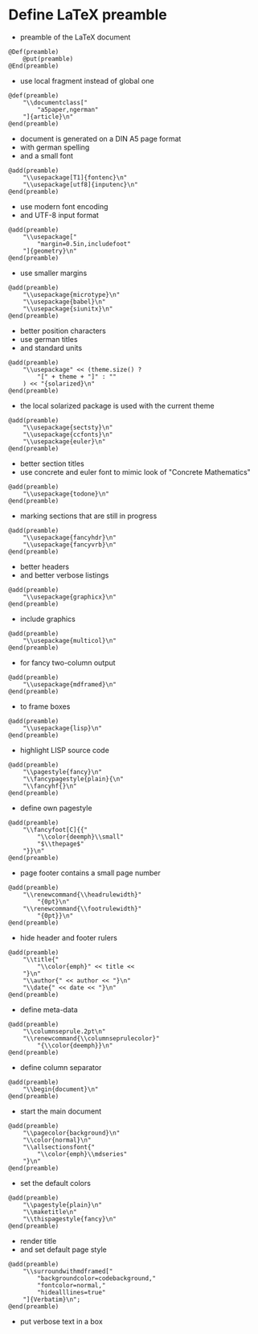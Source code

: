 # Define LaTeX preamble
* preamble of the LaTeX document

```
@Def(preamble)
	@put(preamble)
@End(preamble)
```
* use local fragment instead of global one

```
@def(preamble)
	"\\documentclass["
		"a5paper,ngerman"
	"]{article}\n"
@end(preamble)
```
* document is generated on a DIN A5 page format
* with german spelling
* and a small font

```
@add(preamble)
	"\\usepackage[T1]{fontenc}\n"
	"\\usepackage[utf8]{inputenc}\n"
@end(preamble)
```
* use modern font encoding
* and UTF-8 input format

```
@add(preamble)
	"\\usepackage["
		"margin=0.5in,includefoot"
	"]{geometry}\n"
@end(preamble)
```
* use smaller margins

```
@add(preamble)
	"\\usepackage{microtype}\n"
	"\\usepackage{babel}\n"
	"\\usepackage{siunitx}\n"
@end(preamble)
```
* better position characters
* use german titles
* and standard units

```
@add(preamble)
	"\\usepackage" << (theme.size() ?
		"[" + theme + "]" : ""
	) << "{solarized}\n"
@end(preamble)
```
* the local solarized package is used with the current theme

```
@add(preamble)
	"\\usepackage{sectsty}\n"
	"\\usepackage{ccfonts}\n"
	"\\usepackage{euler}\n"
@end(preamble)
```
* better section titles
* use concrete and euler font to mimic look of "Concrete Mathematics"

```
@add(preamble)
	"\\usepackage{todone}\n"
@end(preamble)
```
* marking sections that are still in progress

```
@add(preamble)
	"\\usepackage{fancyhdr}\n"
	"\\usepackage{fancyvrb}\n"
@end(preamble)
```
* better headers
* and better verbose listings

```
@add(preamble)
	"\\usepackage{graphicx}\n"
@end(preamble)
```
* include graphics

```
@add(preamble)
	"\\usepackage{multicol}\n"
@end(preamble)
```
* for fancy two-column output

```
@add(preamble)
	"\\usepackage{mdframed}\n"
@end(preamble)
```
* to frame boxes

```
@add(preamble)
	"\\usepackage{lisp}\n"
@end(preamble)
```
* highlight LISP source code

```
@add(preamble)
	"\\pagestyle{fancy}\n"
	"\\fancypagestyle{plain}{\n"
	"\\fancyhf{}\n"
@end(preamble)
```
* define own pagestyle

```
@add(preamble)
	"\\fancyfoot[C]{{"
		"\\color{deemph}\\small"
		"$\\thepage$"
	"}}\n"
@end(preamble)
```
* page footer contains a small page number

```
@add(preamble)
	"\\renewcommand{\\headrulewidth}"
		"{0pt}\n"
	"\\renewcommand{\\footrulewidth}"
		"{0pt}}\n"
@end(preamble)
```
* hide header and footer rulers

```
@add(preamble)
	"\\title{"
		"\\color{emph}" << title <<
	"}\n"
	"\\author{" << author << "}\n"
	"\\date{" << date << "}\n"
@end(preamble)
```
* define meta-data

```
@add(preamble)
	"\\columnseprule.2pt\n"
	"\\renewcommand{\\columnseprulecolor}"
		"{\\color{deemph}}\n"
@end(preamble)
```
* define column separator

```
@add(preamble)
	"\\begin{document}\n"
@end(preamble)
```
* start the main document

```
@add(preamble)
	"\\pagecolor{background}\n"
	"\\color{normal}\n"
	"\\allsectionsfont{"
		"\\color{emph}\\mdseries"
	"}\n"
@end(preamble)
```
* set the default colors

```
@add(preamble)
	"\\pagestyle{plain}\n"
	"\\maketitle\n"
	"\\thispagestyle{fancy}\n"
@end(preamble)
```
* render title
* and set default page style

```
@add(preamble)
	"\\surroundwithmdframed["
		"backgroundcolor=codebackground,"
		"fontcolor=normal,"
		"hidealllines=true"
	"]{Verbatim}\n";
@end(preamble)
```
* put verbose text in a box
